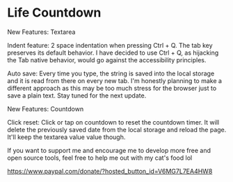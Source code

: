 # Life Countdown

New Features: Textarea

Indent feature: 2 space indentation when pressing Ctrl + Q.
The tab key preserves its default behavior. I have decided to
use Ctrl + Q, as hijacking the Tab native behavior, would go
against the accessibility principles.


Auto save: Every time you type, the string is saved into the
local storage and it is read from there on every new tab.
I'm honestly planning to make a different approach as this
may be too much stress for the browser just to save a plain
text. Stay tuned for the next update.


New Features: Countdown

Click reset: Click or tap on countdown to reset the
countdown timer. It will delete the previously saved date
from the local storage and reload the page. It'll keep the
textarea value value though.

If you want to support me and encourage me to develop more free
and open source tools, feel free to help me out with my cat's food lol

https://www.paypal.com/donate/?hosted_button_id=V6MG7L7EA4HW8